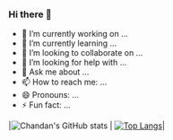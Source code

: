### Hi there 👋


- 🔭 I’m currently working on ...
- 🌱 I’m currently learning ...
- 👯 I’m looking to collaborate on ...
- 🤔 I’m looking for help with ...
- 💬 Ask me about ...
- 📫 How to reach me: ...
- 😄 Pronouns: ...
- ⚡ Fun fact: ...

|![Chandan's GitHub stats](https://github-readme-stats.vercel.app/api?username=Mr-Manna&count_private=true&hide=contribs,prs&show_icons=true&theme=great-gatsby) | [![Top Langs](https://github-readme-stats.vercel.app/api/top-langs/?username=Mr-Manna&layout=compact)](https://github.com/anuraghazra/github-readme-stats&theme=great-gatsby)|


